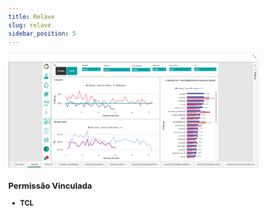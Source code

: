 ```yaml
---
title: Relave
slug: relave
sidebar_position: 5
---
```


![Alt text](image-5.png)





### Permissão Vinculada

- **TCL**